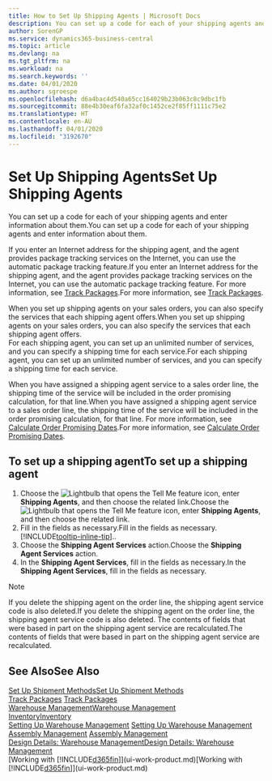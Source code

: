```yaml
---
title: How to Set Up Shipping Agents | Microsoft Docs
description: You can set up a code for each of your shipping agents and enter information about them.
author: SorenGP
ms.service: dynamics365-business-central
ms.topic: article
ms.devlang: na
ms.tgt_pltfrm: na
ms.workload: na
ms.search.keywords: ''
ms.date: 04/01/2020
ms.author: sgroespe
ms.openlocfilehash: d6a4bac4d540a65cc164029b23b063c8c9dbc1fb
ms.sourcegitcommit: 88e4b30eaf6fa32af0c1452ce2f85ff1111c75e2
ms.translationtype: HT
ms.contentlocale: en-AU
ms.lasthandoff: 04/01/2020
ms.locfileid: "3192670"
---
```

# <a name="set-up-shipping-agents"></a><span data-ttu-id="1b5a2-103">Set Up Shipping Agents</span><span class="sxs-lookup"><span data-stu-id="1b5a2-103">Set Up Shipping Agents</span></span>
<span data-ttu-id="1b5a2-104">You can set up a code for each of your shipping agents and enter information about them.</span><span class="sxs-lookup"><span data-stu-id="1b5a2-104">You can set up a code for each of your shipping agents and enter information about them.</span></span>  

<span data-ttu-id="1b5a2-105">If you enter an Internet address for the shipping agent, and the agent provides package tracking services on the Internet, you can use the automatic package tracking feature.</span><span class="sxs-lookup"><span data-stu-id="1b5a2-105">If you enter an Internet address for the shipping agent, and the agent provides package tracking services on the Internet, you can use the automatic package tracking feature.</span></span> <span data-ttu-id="1b5a2-106">For more information, see [Track Packages](sales-how-track-packages.md).</span><span class="sxs-lookup"><span data-stu-id="1b5a2-106">For more information, see [Track Packages](sales-how-track-packages.md).</span></span>

<span data-ttu-id="1b5a2-107">When you set up shipping agents on your sales orders, you can also specify the services that each shipping agent offers.</span><span class="sxs-lookup"><span data-stu-id="1b5a2-107">When you set up shipping agents on your sales orders, you can also specify the services that each shipping agent offers.</span></span>  
<span data-ttu-id="1b5a2-108">For each shipping agent, you can set up an unlimited number of services, and you can specify a shipping time for each service.</span><span class="sxs-lookup"><span data-stu-id="1b5a2-108">For each shipping agent, you can set up an unlimited number of services, and you can specify a shipping time for each service.</span></span>  

<span data-ttu-id="1b5a2-109">When you have assigned a shipping agent service to a sales order line, the shipping time of the service will be included in the order promising calculation, for that line.</span><span class="sxs-lookup"><span data-stu-id="1b5a2-109">When you have assigned a shipping agent service to a sales order line, the shipping time of the service will be included in the order promising calculation, for that line.</span></span> <span data-ttu-id="1b5a2-110">For more information, see [Calculate Order Promising Dates](sales-how-to-calculate-order-promising-dates.md).</span><span class="sxs-lookup"><span data-stu-id="1b5a2-110">For more information, see [Calculate Order Promising Dates](sales-how-to-calculate-order-promising-dates.md).</span></span>

## <a name="to-set-up-a-shipping-agent"></a><span data-ttu-id="1b5a2-111">To set up a shipping agent</span><span class="sxs-lookup"><span data-stu-id="1b5a2-111">To set up a shipping agent</span></span>  
1.  <span data-ttu-id="1b5a2-112">Choose the ![Lightbulb that opens the Tell Me feature](media/ui-search/search_small.png "Tell me what you want to do") icon, enter **Shipping Agents**, and then choose the related link.</span><span class="sxs-lookup"><span data-stu-id="1b5a2-112">Choose the ![Lightbulb that opens the Tell Me feature](media/ui-search/search_small.png "Tell me what you want to do") icon, enter **Shipping Agents**, and then choose the related link.</span></span>  
2.  <span data-ttu-id="1b5a2-113">Fill in the fields as necessary.</span><span class="sxs-lookup"><span data-stu-id="1b5a2-113">Fill in the fields as necessary.</span></span> [!INCLUDE[tooltip-inline-tip](includes/tooltip-inline-tip_md.md)]<span data-ttu-id="1b5a2-114">.</span><span class="sxs-lookup"><span data-stu-id="1b5a2-114">.</span></span>  
3.  <span data-ttu-id="1b5a2-115">Choose the **Shipping Agent Services** action.</span><span class="sxs-lookup"><span data-stu-id="1b5a2-115">Choose the **Shipping Agent Services** action.</span></span>
4. <span data-ttu-id="1b5a2-116">In the **Shipping Agent Services**, fill in the fields as necessary.</span><span class="sxs-lookup"><span data-stu-id="1b5a2-116">In the **Shipping Agent Services**, fill in the fields as necessary.</span></span>

> [!NOTE]  
>  <span data-ttu-id="1b5a2-117">If you delete the shipping agent on the order line, the shipping agent service code is also deleted.</span><span class="sxs-lookup"><span data-stu-id="1b5a2-117">If you delete the shipping agent on the order line, the shipping agent service code is also deleted.</span></span> <span data-ttu-id="1b5a2-118">The contents of fields that were based in part on the shipping agent service are recalculated.</span><span class="sxs-lookup"><span data-stu-id="1b5a2-118">The contents of fields that were based in part on the shipping agent service are recalculated.</span></span>  

## <a name="see-also"></a><span data-ttu-id="1b5a2-119">See Also</span><span class="sxs-lookup"><span data-stu-id="1b5a2-119">See Also</span></span>
[<span data-ttu-id="1b5a2-120">Set Up Shipment Methods</span><span class="sxs-lookup"><span data-stu-id="1b5a2-120">Set Up Shipment Methods</span></span>](sales-how-set-up-shipment-methods.md)  
<span data-ttu-id="1b5a2-121">[Track Packages](sales-how-track-packages.md)  </span><span class="sxs-lookup"><span data-stu-id="1b5a2-121">[Track Packages](sales-how-track-packages.md)  </span></span>  
[<span data-ttu-id="1b5a2-122">Warehouse Management</span><span class="sxs-lookup"><span data-stu-id="1b5a2-122">Warehouse Management</span></span>](warehouse-manage-warehouse.md)  
[<span data-ttu-id="1b5a2-123">Inventory</span><span class="sxs-lookup"><span data-stu-id="1b5a2-123">Inventory</span></span>](inventory-manage-inventory.md)  
<span data-ttu-id="1b5a2-124">[Setting Up Warehouse Management](warehouse-setup-warehouse.md)   </span><span class="sxs-lookup"><span data-stu-id="1b5a2-124">[Setting Up Warehouse Management](warehouse-setup-warehouse.md)   </span></span>  
<span data-ttu-id="1b5a2-125">[Assembly Management](assembly-assemble-items.md)  </span><span class="sxs-lookup"><span data-stu-id="1b5a2-125">[Assembly Management](assembly-assemble-items.md)  </span></span>  
[<span data-ttu-id="1b5a2-126">Design Details: Warehouse Management</span><span class="sxs-lookup"><span data-stu-id="1b5a2-126">Design Details: Warehouse Management</span></span>](design-details-warehouse-management.md)  
<span data-ttu-id="1b5a2-127">[Working with [!INCLUDE[d365fin](includes/d365fin_md.md)]](ui-work-product.md)</span><span class="sxs-lookup"><span data-stu-id="1b5a2-127">[Working with [!INCLUDE[d365fin](includes/d365fin_md.md)]](ui-work-product.md)</span></span>  
